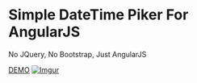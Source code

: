 Simple DateTime Piker For AngularJS
===================================

No JQuery, No Bootstrap, Just AngularJS

[DEMO](https://rawgit.com/allenhwkim/angularjs-datetime-picker/master/index.html)
[![Imgur](http://i.imgur.com/UJfYMN6.png?1)](https://rawgit.com/allenhwkim/angularjs-datetime-picker/master/index.html)

